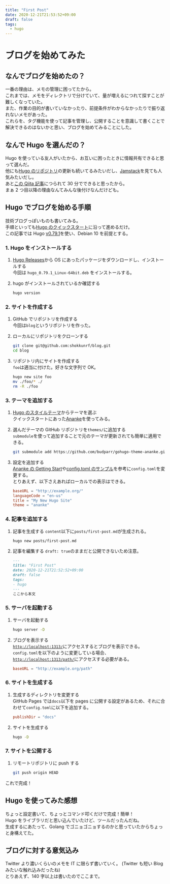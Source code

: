 ```yaml
---
title: "First Post"
date: 2020-12-21T21:53:52+09:00
draft: false
tags:
  - hugo
---
```


# ブログを始めてみた

## なんでブログを始めたの？

一番の理由は、メモの管理に困ってたから。  
これまでは、メモをディレクトリで分けていて、量が増えるにつれて探すことが難しくなっていた。  
また、作業の目的が書いていなかったり、前提条件がわからなかったりで振り返れないメモがあった。  
これらを、タグ機能を使って記事を管理し、公開することを意識して書くことで解決できるのはないかと思い、ブログを始めてみることにした。

## なんで Hugo を選んだの？

Hugo を使っている友人がいたから、お互いに困ったときに情報共有できると思って選んだ。  
他にも[Hugo のリポジトリ](https://github.com/gohugoio/hugo)の更新も続いてるみたいだし、[Jamstack](https://jamstack.org/generators/)を見ても人気みたいだし。  
あと[この Qiita 記事](https://qiita.com/yotsak/items/017734d5f873f4f194d4)につられて 30 分でできると思ったから。  
まぁ 2 つ目以降の理由なんてみんな後付けなんだけども。

## Hugo でブログを始める手順

技術ブログっぽいものも書いてみる。  
手順といっても[Hugo のクイックスタート](https://gohugo.io/getting-started/quick-start/)に沿って進めるだけ。  
この記事では Hugo [v0.79.1](https://github.com/gohugoio/hugo/releases/tag/v0.79.1)を使い、Debian 10 を前提とする。

### 1. Hugo をインストールする

1. [Hugo Releases](https://github.com/gohugoio/hugo/releases)から OS にあったパッケージをダウンロードし、インストールする  
   今回は `hugo_0.79.1_Linux-64bit.deb` をインストールする。

2. hugo がインストールされているか確認する

   ```sh
   hugo version
   ```

### 2. サイトを作成する

1. GitHub でリポジトリを作成する  
   今回は`blog`というリポジトリを作った。

2. ローカルにリポジトリをクローンする

   ```sh
   git clone git@github.com:shokkunrf/blog.git
   cd blog
   ```

3. リポジトリ内にサイトを作成する  
   `foo`は適当に付けた。好きな文字列で OK。

   ```sh
   hugo new site foo
   mv ./foo/* ./
   rm -R ./foo
   ```

### 3. テーマを追加する

1.  [Hugo のスタイルテーマ](https://themes.gohugo.io/)からテーマを選ぶ  
    クイックスタートにあった[Ananke](https://themes.gohugo.io/gohugo-theme-ananke/)を使ってみる。

2.  選んだテーマの GitHub リポジトリを`themes/`に追加する  
    `submodule`を使って追加することで元のテーマが更新されても簡単に適用できる。

    ```sh
    git submodule add https://github.com/budparr/gohugo-theme-ananke.git themes/ananke
    ```

3.  設定を追加する  
    [Ananke の Getting Start](https://themes.gohugo.io/gohugo-theme-ananke/)や[config.toml のサンプル](https://github.com/theNewDynamic/gohugo-theme-ananke/blob/master/exampleSite/config.toml)を参考に`config.toml`を変更する。  
    とりあえず、以下さえあればローカルでの表示はできる。

    ```config.toml
    baseURL = "http://example.org/"
    languageCode = "en-us"
    title = "My New Hugo Site"
    theme = "ananke"
    ```

### 4. 記事を追加する

1. 記事を生成する
   `content`以下に`posts/first-post.md`が生成される。

   ```sh
   hugo new posts/first-post.md
   ```

2. 記事を編集する
   `draft: true`のままだと公開できないため注意。

   ```first-post.md
   ---
   title: "First Post"
   date: 2020-12-21T21:52:52+09:00
   draft: false
   tags:
   - hugo
   ---
   ここから本文
   ```

### 5. サーバを起動する

1. サーバを起動する

   ```sh
   hugo server -D
   ```

2. ブログを表示する  
   [`http://localhost:1313/`](http://localhost:1313/)にアクセスするとブログを表示できる。  
   `config.toml`を以下のように変更している場合、[`http://localhost:1313/path/`](http://localhost:1313/path/)にアクセスする必要がある。
   ```config.toml
   baseURL = "http://example.org/path"
   ```

### 6. サイトを生成する

1. 生成するディレクトリを変更する  
   GitHub Pages では`docs`以下を pages に公開する設定があるため、それに合わせて`config.toml`に以下を追加する。

   ```config.toml
   publishDir = "docs"
   ```

2. サイトを生成する

   ```sh
   hugo -D
   ```

### 7. サイトを公開する

1. リモートリポジトリに push する

   ```sh
   git push origin HEAD
   ```

これで完成！

## Hugo を使ってみた感想

ちょっと設定書いて、ちょっとコマンド叩くだけで完成！簡単！  
Hugo をライブラリだと思い込んでいたけど、ツールだったんだね。  
生成するにあたって、Golang でゴニョゴニョするのかと思っていたからちょっと身構えてた。

## ブログに対する意気込み

Twitter より濃いくらいのメモを IT に限らず書いていく。
(Twitter も短い Blog みたいな触れ込みだったね)  
とりあえず、140 字以上は書いたのでここまで。
